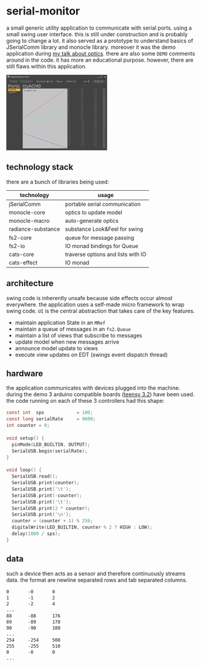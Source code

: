 # serial-monitor

a small generic utility application to communicate with serial ports.
using a small swing user interface.
this is still under construction and is probably going to change a lot.
it also served as a prototype to understand basics of JSerialComm library and monocle library.
moreover it was the demo application during [my talk about optics](https://github.com/isaias-b/monocle-talk).
there are also some `DEMO` comments around in the code.
it has more an educational purpose.
however, there are still flaws within this application.

<img src="./screenshot.png" height="200px" />



## technology stack

there are a bunch of libraries being used:

|technology        |usage                                  |
|------------------|---------------------------------------|
|jSerialComm       |portable serial communication          |
|monocle-core      |optics to update model                 |
|monocle-macro     |auto-generate optics                   |
|radiance-substance|substance Look&Feel for swing          |
|fs2-core          |queue for message passing              |
|fs2-io            |IO monad bindings for Queue            |
|cats-core         |traverse options and lists with IO     |
|cats-effect       |IO monad                               |



## architecture

swing code is inherently unsafe because side effects occur almost everywhere.
the application uses a self-made micro framework to wrap swing code.
`UI` is the central abstraction that takes care of the key features.
- maintain application State in an `MRef`
- maintain a queue of messages in an `fs2.Queue`
- maintain a list of views that subscribe to messages
- update model when new messages arrive
- announce model update to views 
- execute view updates on EDT (swings event dispatch thread)



## hardware

the application communicates with devices plugged into the machine.
during the demo 3 arduino compatible boards ([teensy 3.2](https://www.pjrc.com/store/teensy32.html)) have been used.
the code running on each of these 3 controllers had this shape:

```c
const int  sps            = 100;
const long serialRate     = 9600;
int counter = 0;

void setup() {
  pinMode(LED_BUILTIN, OUTPUT);
  SerialUSB.begin(serialRate);
}

void loop() {
  SerialUSB.read();
  SerialUSB.print(counter);
  SerialUSB.print('\t');
  SerialUSB.print(-counter);
  SerialUSB.print('\t');
  SerialUSB.print(2 * counter);
  SerialUSB.print('\n');
  counter = (counter + 1) % 256;
  digitalWrite(LED_BUILTIN, counter % 2 ? HIGH : LOW);
  delay(1000 / sps);
}
```



## data

such a device then acts as a sensor and therefore continuously streams data.
the format are newline separated rows and tab separated columns.
```text
0       -0       0
1       -1       2
2       -2       4
...
88      -88      176
89      -89      178
90      -90      180
...
254     -254     508
255     -255     510
0       -0       0
...
```
